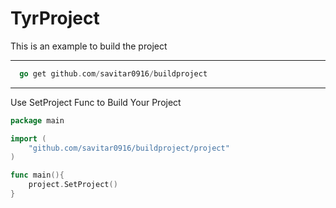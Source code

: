 # TyrProject


This is an example to build the project

---

``` go
  go get github.com/savitar0916/buildproject
```

---


Use SetProject Func to Build Your Project


``` go
package main

import (
	"github.com/savitar0916/buildproject/project"
)

func main(){
	project.SetProject()
}
```
